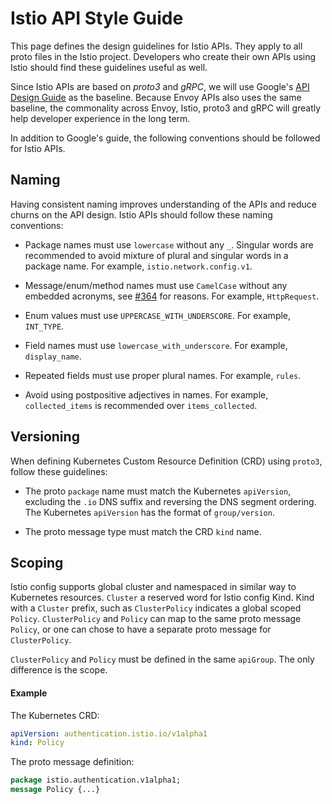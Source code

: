 # Istio API Style Guide

This page defines the design guidelines for Istio APIs. They apply to
all proto files in the Istio project. Developers who create their own
APIs using Istio should find these guidelines useful as well.

Since Istio APIs are based on _proto3_ and _gRPC_, we will use
Google's [API Design Guide](https://cloud.google.com/apis/design) as
the baseline. Because Envoy APIs also uses the same baseline, the
commonality across Envoy, Istio, proto3 and gRPC will greatly help
developer experience in the long term.

In addition to Google's guide, the following conventions should be
followed for Istio APIs.

## Naming

Having consistent naming improves understanding of the APIs and reduce
churns on the API design. Istio APIs should follow these naming
conventions:

* Package names must use `lowercase` without any `_`. Singular words
  are recommended to avoid mixture of plural and singular words in
  a package name. For example, `istio.network.config.v1`.

* Message/enum/method names must use `CamelCase` without any embedded
  acronyms, see [#364](https://github.com/istio/api/issues/364) for
  reasons. For example, `HttpRequest`.

* Enum values must use `UPPERCASE_WITH_UNDERSCORE`. For example,
  `INT_TYPE`.

* Field names must use `lowercase_with_underscore`. For example,
  `display_name`.

* Repeated fields must use proper plural names. For example,
  `rules`.

* Avoid using postpositive adjectives in names. For example,
  `collected_items` is recommended over `items_collected`.

## Versioning

When defining Kubernetes Custom Resource Definition (CRD) using
`proto3`, follow these guidelines:

* The proto `package` name must match the Kubernetes `apiVersion`,
  excluding the `.io` DNS suffix and reversing the DNS segment
  ordering. The Kubernetes `apiVersion` has the format of
  `group/version`.

* The proto message type must match the CRD `kind` name.

## Scoping

Istio config supports global cluster and namespaced in similar way to Kubernetes resources. 
`Cluster` a reserved word for Istio config Kind. Kind with a `Cluster` prefix, such as `ClusterPolicy` indicates a global scoped `Policy`. `ClusterPolicy` and `Policy` can map to the same proto message `Policy`, or one can chose to have a separate proto message for `ClusterPolicy`. 

`ClusterPolicy` and `Policy` must be defined in the same `apiGroup`. The only difference is the scope. 

#### Example

The Kubernetes CRD:

```yaml
apiVersion: authentication.istio.io/v1alpha1
kind: Policy
```

The proto message definition:
```proto
package istio.authentication.v1alpha1;
message Policy {...}
```
